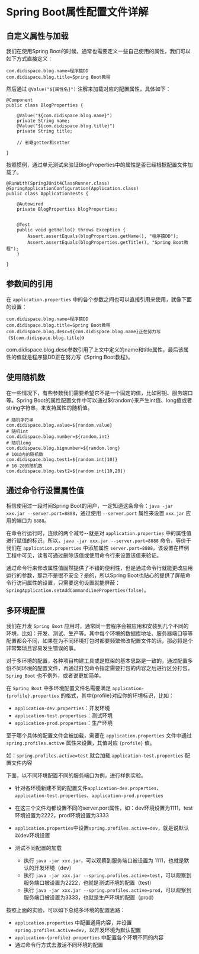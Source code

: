 # Spring Boot属性配置文件详解

## 自定义属性与加载

我们在使用Spring Boot的时候，通常也需要定义一些自己使用的属性，我们可以如下方式直接定义：

```
com.didispace.blog.name=程序猿DD
com.didispace.blog.title=Spring Boot教程
```

然后通过 `@Value("${属性名}")` 注解来加载对应的配置属性，具体如下：

```
@Component
public class BlogProperties {

    @Value("${com.didispace.blog.name}")
    private String name;
    @Value("${com.didispace.blog.title}")
    private String title;

    // 省略getter和setter

}
```

按照惯例，通过单元测试来验证BlogProperties中的属性是否已经根据配置文件加载了。

```
@RunWith(SpringJUnit4ClassRunner.class)
@SpringApplicationConfiguration(Application.class)
public class ApplicationTests {

    @Autowired
    private BlogProperties blogProperties;


    @Test
    public void getHello() throws Exception {
        Assert.assertEquals(blogProperties.getName(), "程序猿DD");
        Assert.assertEquals(blogProperties.getTitle(), "Spring Boot教程");
    }

}
```

## 参数间的引用

在 `application.properties` 中的各个参数之间也可以直接引用来使用，就像下面的设置：

```
com.didispace.blog.name=程序猿DD
com.didispace.blog.title=Spring Boot教程
com.didispace.blog.desc=${com.didispace.blog.name}正在努力写《${com.didispace.blog.title}》
```

com.didispace.blog.desc参数引用了上文中定义的name和title属性，最后该属性的值就是程序猿DD正在努力写《Spring Boot教程》。

## 使用随机数

在一些情况下，有些参数我们需要希望它不是一个固定的值，比如密钥、服务端口等。Spring Boot的属性配置文件中可以通过${random}来产生int值、long值或者string字符串，来支持属性的随机值。

```
# 随机字符串
com.didispace.blog.value=${random.value}
# 随机int
com.didispace.blog.number=${random.int}
# 随机long
com.didispace.blog.bignumber=${random.long}
# 10以内的随机数
com.didispace.blog.test1=${random.int(10)}
# 10-20的随机数
com.didispace.blog.test2=${random.int[10,20]}
```

## 通过命令行设置属性值

相信使用过一段时间Spring Boot的用户，一定知道这条命令：`java -jar xxx.jar --server.port=8888`，通过使用 `--server.port` 属性来设置 `xxx.jar` 应用的端口为 `8888`。

在命令行运行时，连续的两个减号--就是对 `application.properties` 中的属性值进行赋值的标识。所以，`java -jar xxx.jar --server.port=8888` 命令，等价于我们在 `application.properties` 中添加属性 `server.port=8888`，该设置在样例工程中可见，读者可通过删除该值或使用命令行来设置该值来验证。

通过命令行来修改属性值固然提供了不错的便利性，但是通过命令行就能更改应用运行的参数，那岂不是很不安全？是的，所以Spring Boot也贴心的提供了屏蔽命令行访问属性的设置，只需要这句设置就能屏蔽：`SpringApplication.setAddCommandLineProperties(false)`。

## 多环境配置

我们在开发 `Spring Boot` 应用时，通常同一套程序会被应用和安装到几个不同的环境，比如：开发、测试、生产等。其中每个环境的数据库地址、服务器端口等等配置都会不同，如果在为不同环境打包时都要频繁修改配置文件的话，那必将是个非常繁琐且容易发生错误的事。

对于多环境的配置，各种项目构建工具或是框架的基本思路是一致的，通过配置多份不同环境的配置文件，再通过打包命令指定需要打包的内容之后进行区分打包，`Spring Boot` 也不例外，或者说更加简单。

在 `Spring Boot` 中多环境配置文件名需要满足 `application-{profile}.properties` 的格式，其中{profile}对应你的环境标识，比如：

+ `application-dev.properties`：开发环境
+ `application-test.properties`：测试环境
+ `application-prod.properties`：生产环境

至于哪个具体的配置文件会被加载，需要在 `application.properties` 文件中通过 `spring.profiles.active` 属性来设置，其值对应 `{profile}` 值。

如：`spring.profiles.active=test` 就会加载 `application-test.properties` 配置文件内容

下面，以不同环境配置不同的服务端口为例，进行样例实验。

+ 针对各环境新建不同的配置文件`application-dev.properties`、`application-test.properties`、`application-prod.properties`

+ 在这三个文件均都设置不同的server.port属性，如：dev环境设置为1111，test环境设置为2222，prod环境设置为3333

+ `application.properties`中设置`spring.profiles.active=dev`，就是说默认以dev环境设置

+ 测试不同配置的加载

    + 执行 `java -jar xxx.jar`，可以观察到服务端口被设置为 1111，也就是默认的开发环境（dev）
    + 执行 `java -jar xxx.jar --spring.profiles.active=test`，可以观察到服务端口被设置为2222，也就是测试环境的配置（test）
    + 执行 `java -jar xxx.jar --spring.profiles.active=prod`，可以观察到服务端口被设置为3333，也就是生产环境的配置（prod）

按照上面的实验，可以如下总结多环境的配置思路：

+ `application.properties` 中配置通用内容，并设置`spring.profiles.active=dev`，以开发环境为默认配置
+ `application-{profile}.properties` 中配置各个环境不同的内容
+ 通过命令行方式去激活不同环境的配置

